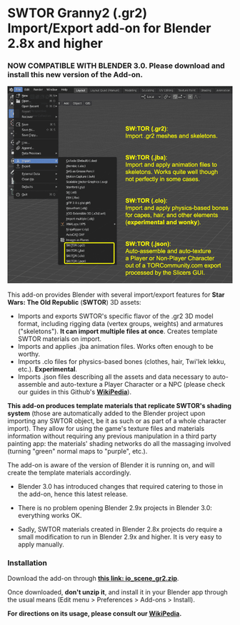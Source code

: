 # SWTOR Granny2 (.gr2) Import/Export add-on for Blender 2.8x and higher

### NOW COMPATIBLE WITH BLENDER 3.0. Please download and install this new version of the Add-on.

![](https://github.com/SWTOR-Slicers/WikiPedia/blob/main/images/gr2_addon_010.png)

This add-on provides Blender with several import/export features for **Star Wars: The Old Republic** (**SWTOR**) 3D assets:

* Imports and exports SWTOR's specific flavor of the .gr2 3D model format, including rigging data (vertex groups, weights) and armatures ("skeletons"). **It can import multiple files at once**. Creates template SWTOR materials on import.
* Imports and applies .jba animation files. Works often enough to be worthy.
* Imports .clo files for physics-based bones (clothes, hair, Twi'lek lekku, etc.). **Experimental**.
* Imports .json files describing all the assets and data necessary to auto-assemble and auto-texture a Player Character or a NPC (please check our guides in this Github's [**WikiPedia**](https://github.com/SWTOR-Slicers/WikiPedia/other-repositories/gr2-plugin/gr2_addon_010.png)).

**This add-on produces template materials that replicate SWTOR's shading system** (those are automatically added to the Blender project upon importing any SWTOR object, be it as such or as part of a whole character import). They allow for using the game's texture files and materials information without requiring any previous manipulation in a third party painting app: the materials' shading networks do all the massaging involved (turning "green" normal maps to "purple", etc.).

The add-on is aware of the version of Blender it is running on, and will create the template materials accordingly.

* Blender 3.0 has introduced changes that required catering to those in the add-on, hence this latest release.

* There is no problem opening Blender 2.9x projects in Blender 3.0: everything works OK.

* Sadly, SWTOR materials created in Blender 2.8x projects do require a small modification to run in Blender 2.9x and higher. It is very easy to apply manually.

### Installation

Download the add-on through [**this link: io_scene_gr2.zip**](https://github.com/SWTOR-Slicers/Granny2-Plug-In-Blender-2.8x/raw/master/io_scene_gr2.zip).

Once downloaded, **don't unzip it**, and install it in your Blender app through the usual means (Edit menu > Preferences > Add-ons > Install).

**For directions on its usage, please consult our [**WikiPedia**](https://github.com/SWTOR-Slicers/WikiPedia/wiki).**
